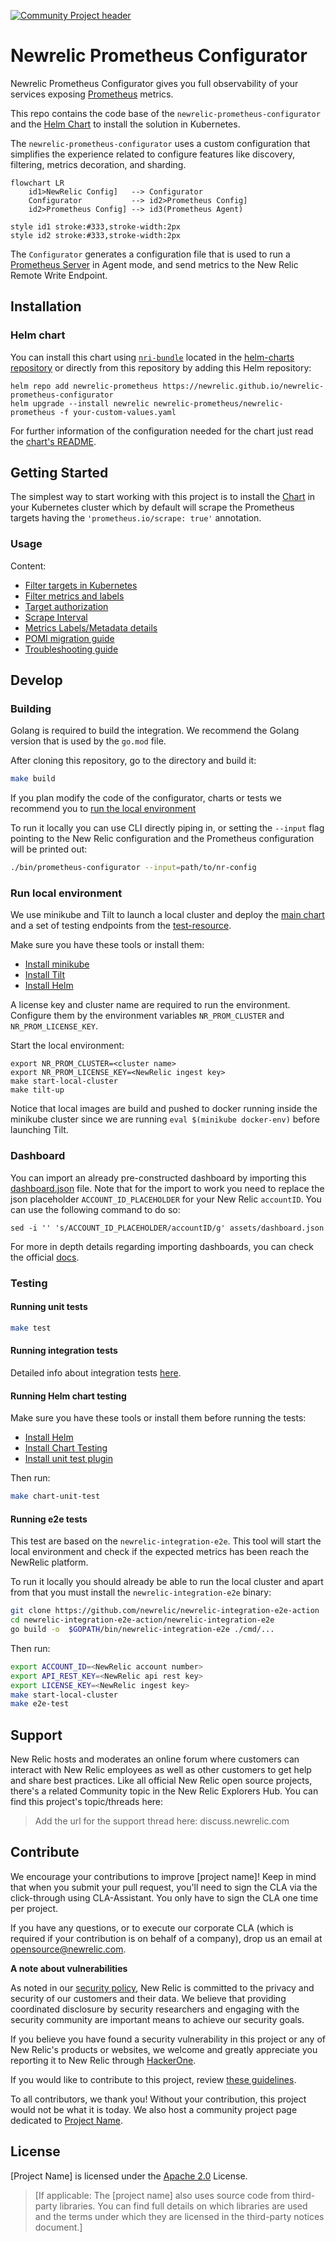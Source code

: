 [![Community Project header](https://github.com/newrelic/opensource-website/raw/master/src/images/categories/Community_Project.png)](https://opensource.newrelic.com/oss-category/#community-project)

# Newrelic Prometheus Configurator

Newrelic Prometheus Configurator gives you full observability of your services exposing [Prometheus](https://github.com/prometheus/prometheus) metrics.

This repo contains the code base of the `newrelic-prometheus-configurator` and the [Helm Chart](/charts/newrelic-prometheus/README.md) to install the solution in Kubernetes.

The `newrelic-prometheus-configurator` uses a custom configuration that simplifies the experience related to configure features like discovery, filtering, metrics decoration, and sharding.

```mermaid
flowchart LR
    id1>NewRelic Config]   --> Configurator
    Configurator           --> id2>Prometheus Config]
    id2>Prometheus Config] --> id3(Prometheus Agent)

style id1 stroke:#333,stroke-width:2px
style id2 stroke:#333,stroke-width:2px
```

The `Configurator` generates a configuration file that is used to run a [Prometheus Server](https://github.com/prometheus/prometheus) in Agent mode, and send metrics to the New Relic Remote Write Endpoint.

## Installation

### Helm chart

You can install this chart using [`nri-bundle`](https://github.com/newrelic/helm-charts/tree/master/charts/nri-bundle) located in the
[helm-charts repository](https://github.com/newrelic/helm-charts) or directly from this repository by adding this Helm repository:

```shell
helm repo add newrelic-prometheus https://newrelic.github.io/newrelic-prometheus-configurator
helm upgrade --install newrelic newrelic-prometheus/newrelic-prometheus -f your-custom-values.yaml
```

For further information of the configuration needed for the chart just read the [chart's README](/charts/newrelic-prometheus/README.md).

## Getting Started
The simplest way to start working with this project is to install the [Chart](/charts/newrelic-prometheus/README.md) in your Kubernetes cluster which by default will scrape the Prometheus targets having the `'prometheus.io/scrape: true'` annotation.

### Usage
Content: 
- [Filter targets in Kubernetes](/docs/KuberntesTargetFilter.md)
- [Filter metrics and labels](/docs/MetricsFilters.md)
- [Target authorization](/docs/TargetAuthorization.md)
- [Scrape Interval](/docs/ScrapeInterval.md)
- [Metrics Labels/Metadata details](/docs/MetricLabels.md) 
- [POMI migration guide](/docs/MigrationGuide.md)
- [Troubleshooting guide](/docs/Troubleshooting.md)

## Develop
### Building

Golang is required to build the integration. We recommend the Golang version that is used by the `go.mod` file.

After cloning this repository, go to the directory and build it:

```bash
make build
```

If you plan modify the code of the configurator, charts or tests we recommend you to [run the local environment](#run-local-environment)

To run it locally you can use CLI directly piping in, or setting the `--input` flag pointing to the New Relic configuration and the Prometheus configuration will be printed out:

```bash
./bin/prometheus-configurator --input=path/to/nr-config
``` 

### Run local environment

We use minikube and Tilt to launch a local cluster and deploy the [main chart](charts/newrelic-prometheus/) and a set of testing endpoints from the [test-resource](charts/internal/test-resources/).

Make sure you have these tools or install them:
- [Install minikube](https://minikube.sigs.k8s.io/docs/start/)
- [Install Tilt](https://docs.tilt.dev/install.html)
- [Install Helm](https://helm.sh/docs/intro/install/)

A license key and cluster name are required to run the environment. Configure them by the environment variables `NR_PROM_CLUSTER` and `NR_PROM_LICENSE_KEY`.

Start the local environment:
```shell
export NR_PROM_CLUSTER=<cluster name>
export NR_PROM_LICENSE_KEY=<NewRelic ingest key>
make start-local-cluster
make tilt-up
```

Notice that local images are build and pushed to docker running inside the minikube cluster since we are running `eval $(minikube docker-env)` before launching Tilt.

### Dashboard

You can import an already pre-constructed dashboard by importing this [dashboard.json](/assets/dashboard.json) file. Note that for the import to work you need to replace the json placeholder `ACCOUNT_ID_PLACEHOLDER` for your New Relic `accountID`. You can use the following command to do so:
```
sed -i '' 's/ACCOUNT_ID_PLACEHOLDER/accountID/g' assets/dashboard.json
```
For more in depth details regarding importing dashboards, you can check the official [docs](https://docs.newrelic.com/docs/query-your-data/explore-query-data/dashboards/introduction-dashboards/#dashboards-import).
### Testing

#### Running unit tests

```bash
make test
```

#### Running integration tests

Detailed info about integration tests [here](./test/integration/README.md).

#### Running Helm chart testing

Make sure you have these tools or install them before running the tests:
- [Install Helm](https://helm.sh/docs/intro/install/)
- [Install Chart Testing](https://github.com/helm/chart-testing#installation)
- [Install unit test plugin](https://github.com/quintush/helm-unittest#install)

Then run: 

```bash
make chart-unit-test
```

#### Running e2e tests

This test are based on the `newrelic-integration-e2e`. This tool will start the local environment and check if the expected metrics has been reach the NewRelic platform.

To run it locally you should already be able to run the local cluster and apart from that you must install the `newrelic-integration-e2e` binary:
```bash
git clone https://github.com/newrelic/newrelic-integration-e2e-action
cd newrelic-integration-e2e-action/newrelic-integration-e2e
go build -o  $GOPATH/bin/newrelic-integration-e2e ./cmd/...
```

Then run:
```bash
export ACCOUNT_ID=<NewRelic account number>
export API_REST_KEY=<NewRelic api rest key>
export LICENSE_KEY=<NewRelic ingest key>
make start-local-cluster
make e2e-test
```

## Support

New Relic hosts and moderates an online forum where customers can interact with New Relic employees as well as other customers to get help and share best practices. Like all official New Relic open source projects, there's a related Community topic in the New Relic Explorers Hub. You can find this project's topic/threads here:

>Add the url for the support thread here: discuss.newrelic.com

## Contribute

We encourage your contributions to improve [project name]! Keep in mind that when you submit your pull request, you'll need to sign the CLA via the click-through using CLA-Assistant. You only have to sign the CLA one time per project.

If you have any questions, or to execute our corporate CLA (which is required if your contribution is on behalf of a company), drop us an email at opensource@newrelic.com.

**A note about vulnerabilities**

As noted in our [security policy](../../security/policy), New Relic is committed to the privacy and security of our customers and their data. We believe that providing coordinated disclosure by security researchers and engaging with the security community are important means to achieve our security goals.

If you believe you have found a security vulnerability in this project or any of New Relic's products or websites, we welcome and greatly appreciate you reporting it to New Relic through [HackerOne](https://hackerone.com/newrelic).

If you would like to contribute to this project, review [these guidelines](./CONTRIBUTING.md).

To all contributors, we thank you!  Without your contribution, this project would not be what it is today.  We also host a community project page dedicated to [Project Name](<LINK TO https://opensource.newrelic.com/projects/... PAGE>).

## License
[Project Name] is licensed under the [Apache 2.0](http://apache.org/licenses/LICENSE-2.0.txt) License.
>[If applicable: The [project name] also uses source code from third-party libraries. You can find full details on which libraries are used and the terms under which they are licensed in the third-party notices document.]
